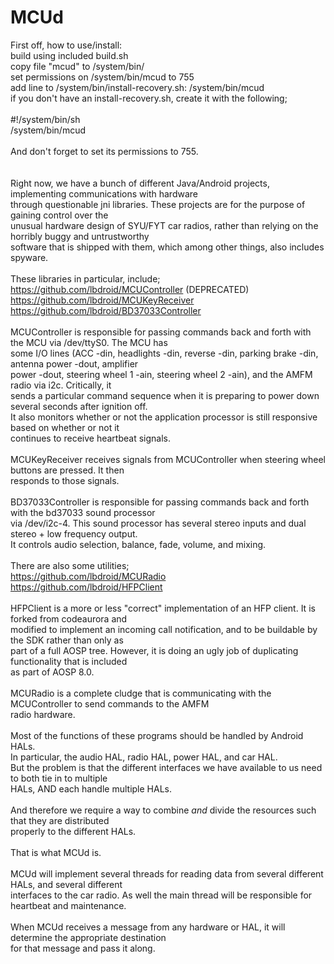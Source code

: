 # MCUd

First off, how to use/install:<br>
build using included build.sh<br>
copy file "mcud" to /system/bin/<br>
set permissions on /system/bin/mcud to 755<br>
add line to /system/bin/install-recovery.sh: /system/bin/mcud<br>
if you don't have an install-recovery.sh, create it with the following;<br>
<br>
#!/system/bin/sh<br>
/system/bin/mcud<br>
<br>
And don't forget to set its permissions to 755.<br>
<br>
<br>
Right now, we have a bunch of different Java/Android projects, implementing communications with hardware<br>
through questionable jni libraries. These projects are for the purpose of gaining control over the<br>
unusual hardware design of SYU/FYT car radios, rather than relying on the horribly buggy and untrustworthy<br>
software that is shipped with them, which among other things, also includes spyware.<br>
<br>
These libraries in particular, include;<br>
https://github.com/lbdroid/MCUController (DEPRECATED)<br>
https://github.com/lbdroid/MCUKeyReceiver<br>
https://github.com/lbdroid/BD37033Controller<br>
<br>
MCUController is responsible for passing commands back and forth with the MCU via /dev/ttyS0. The MCU has<br>
some I/O lines (ACC -din, headlights -din, reverse -din, parking brake -din, antenna power -dout, amplifier<br>
power -dout, steering wheel 1 -ain, steering wheel 2 -ain), and the AMFM radio via i2c. Critically, it<br>
sends a particular command sequence when it is preparing to power down several seconds after ignition off.<br>
It also monitors whether or not the application processor is still responsive based on whether or not it<br>
continues to receive heartbeat signals.<br>
<br>
MCUKeyReceiver receives signals from MCUController when steering wheel buttons are pressed. It then<br>
responds to those signals.<br>
<br>
BD37033Controller is responsible for passing commands back and forth with the bd37033 sound processor<br>
via /dev/i2c-4. This sound processor has several stereo inputs and dual stereo + low frequency output.<br>
It controls audio selection, balance, fade, volume, and mixing.<br>
<br>
There are also some utilities;<br>
https://github.com/lbdroid/MCURadio<br>
https://github.com/lbdroid/HFPClient<br>
<br>
HFPClient is a more or less "correct" implementation of an HFP client. It is forked from codeaurora and<br>
modified to implement an incoming call notification, and to be buildable by the SDK rather than only as<br>
part of a full AOSP tree. However, it is doing an ugly job of duplicating functionality that is included<br>
as part of AOSP 8.0.<br>
<br>
MCURadio is a complete cludge that is communicating with the MCUController to send commands to the AMFM<br>
radio hardware.<br>
<br>
Most of the functions of these programs should be handled by Android HALs.<br>
In particular, the audio HAL, radio HAL, power HAL, and car HAL.<br>
But the problem is that the different interfaces we have available to us need to both tie in to multiple<br>
HALs, AND each handle multiple HALs.<br>
<br>
And therefore we require a way to combine *and* divide the resources such that they are distributed<br>
properly to the different HALs.<br>
<br>
That is what MCUd is.<br>
<br>
MCUd will implement several threads for reading data from several different HALs, and several different<br>
interfaces to the car radio. As well the main thread will be responsible for heartbeat and maintenance.<br>
<br>
When MCUd receives a message from any hardware or HAL, it will determine the appropriate destination<br>
for that message and pass it along.<br>
